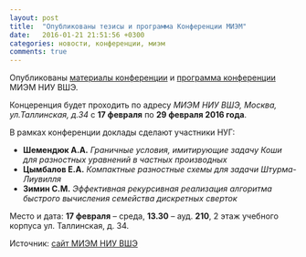 ```yaml
---
layout: post
title:  "Опубликованы тезисы и программа Конференции МИЭМ"
date:   2016-01-21 21:51:56 +0300
categories: новости, конференции, миэм
comments: true
---
```


Опубликованы [материалы конференции](https://www.hse.ru/data/2016/03/04/1125807985/MIEM-HSE-2016.pdf) и [программа конференции](https://miem.hse.ru/data/2016/02/18/1139005172/%D0%9F%D1%80%D0%BE%D0%B3%D1%80%D0%B0%D0%BC%D0%BC%D0%B0%20%D0%9C%D0%98%D0%AD%D0%9C-2016.pdf) МИЭМ НИУ ВШЭ.

Концеренция будет проходить по адресу _МИЭМ НИУ ВШЭ, Москва, ул.Таллинская, д.34_ с **17 февраля** по **29 февраля 2016 года**.

В рамках конференции доклады сделают участники НУГ:

+ **Шемендюк А.А.** _Граничные условия, имитирующие задачу Коши для разностных уравнений в
частных производных_
+ **Цымбалов Е.А.** _Компактные разностные схемы для задачи Штурма-Лиувилля_
+ **Зимин С.М.** _Эффективная рекурсивная реализация алгоритма быстрого вычисления семейства дискретных сверток_

Место и дата: **17 февраля** – среда, **13.30** – ауд. **210**, 2 этаж учебного корпуса ул. Таллинская, д. 34.

Источник: [сайт МИЭМ НИУ ВШЭ](https://miem.hse.ru/armntk)
